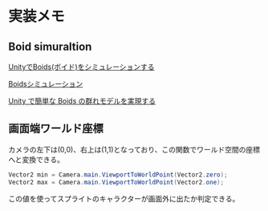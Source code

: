 # 実装メモ

## Boid simuraltion

[UnityでBoids(ボイド)をシミュレーションする](<https://beiznotes.org/boids-birds-on-unity/#i-8>)

[Boidsシミュレーション](<http://developer.wonderpla.net/entry/blog/engineer/Unity_BoidsSimulation/>)

[Unity で簡単な Boids の群れモデルを実現する](<http://neareal.net/index.php?ComputerGraphics%2FUnity%2FTips%2FBoids%20Model>)



## 画面端ワールド座標

カメラの左下は(0,0)、右上は(1,1)となっており、この関数でワールド空間の座標へと変換できる。

```cs
Vector2 min = Camera.main.ViewportToWorldPoint(Vector2.zero);
Vector2 max = Camera.main.ViewportToWorldPoint(Vector2.one);
```

この値を使ってスプライトのキャラクターが画面外に出たか判定できる。



